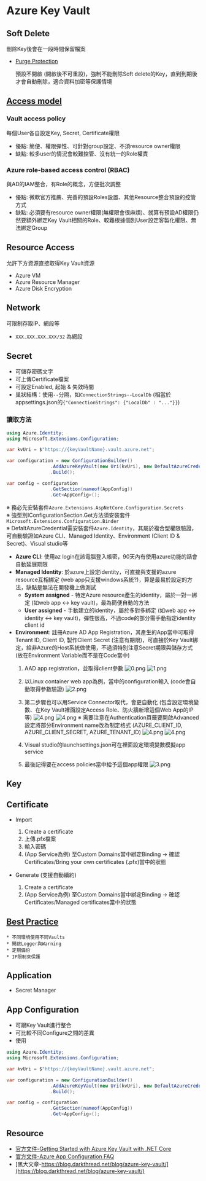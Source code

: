 # Azure Key Vault

## Soft Delete

刪除Key後會在一段時間保留檔案

* [Purge Protection](https://learn.microsoft.com/zh-tw/azure/key-vault/general/soft-delete-overview?WT.mc_id=Portal-Microsoft_Azure_KeyVault#permitted-purge)

    預設不開啟 (開啟後不可重設)，強制不能刪除Soft delete的Key，直到到期後才會自動刪除，適合資料加密等保護情境

## [Access model](https://learn.microsoft.com/en-us/azure/key-vault/general/security-features?WT.mc_id=Portal-Microsoft_Azure_KeyVault#access-model-overview)

### **Vault access policy**
  
  每個User各自設定Key, Secret, Certificate權限
  * 優點: 簡便、權限彈性、可針對group設定、不須resource owner權限
  * 缺點: 較多user的情況會較難控管、沒有統一的Role權責

### **Azure role-based access control (RBAC)**

  與AD的IAM整合，有Role的概念，方便批次調整
  * 優點: 微軟官方推薦、完善的預設Roles設置、其他Resource整合預設的控管方式
  * 缺點: 必須要有resource owner權限(無權限會很麻煩)、就算有預設AD權限仍然要額外綁定Key Vault相關的Role、較難根據個別User設定客製化權限、無法綁定Group

## Resource Access

允許下方資源直接取得Key Vault資源

* Azure VM
* Azure Resource Manager
* Azure Disk Encryption

## Network

可限制存取IP、網段等</br>

* `XXX.XXX.XXX.XXX/32` 為網段

## Secret

* 可儲存密碼文字
* 可上傳Certificate檔案
* 可設定Enabled, 起始 & 失效時間
* 巢狀結構：使用`--`分隔，如`ConnectionStrings--LocalDb` (相當於appsettings.json的`{"ConnectionStrings": {"LocalDb" : "..."}}`)

### 讀取方法

```C#
using Azure.Identity;
using Microsoft.Extensions.Configuration;

var kvUri = $"https://{keyVaultName}.vault.azure.net";

var configuration = new ConfigurationBuilder()
                .AddAzureKeyVault(new Uri(kvUri), new DefaultAzureCredential())
                .Build();

var config = configuration
                .GetSection(nameof(AppConfig))
                .Get<AppConfig>();
```

※ 務必先安裝套件`Azure.Extensions.AspNetCore.Configuration.Secrets` </br>
※ 強型別IConfigurationSection.Get方法須安裝套件`Microsoft.Extensions.Configuration.Binder`</br>
※ DefaltAzureCredential需安裝套件`Azure.Identity`，其屬於複合型權限驗證，可自動驗證如Azure CLI、Managed Identity、Environment (Client ID & Secret)、Visual studio等 </br>

  * **Azure CLI**: 使用az login在該電腦登入帳密，90天內有使用azure功能的話會自動延展期限
  * **Managed Identity**: 於azure上設定identity，可直接與支援的azure resource互相綁定 (web app只支援windows系統?)，算是最易於設定的方法，缺點是無法在開發機上做測試
    * **System assigned** - 特定Azure resource產生的identity，屬於一對一綁定 (如web app <-> key vault)，最為簡便自動的方法
    * **User assigned** - 手動建立的identity，屬於多對多綁定 (如web app <-> identity <-> key vault)，彈性很高，不過code的部分需手動指定identity client id
  * **Environment**: 註冊Azure AD App Registration，其產生的App當中可取得Tenant ID, Client ID, 製作Client Secret (注意有期限)，可直接於Key Vault綁定，給非Azure的Host系統做使用，不過須特別注意Secret期限與儲存方式 (放在Environment Variable而不是在Code當中)
    1. AAD app registration，並取得client參數
       ![0.png](images/keyvault/0.png)
       ![1.png](images/keyvault/1.png)
    2. 以Linux container web app為例，當中的configuration輸入 (code會自動取得參數驗證)
       ![2.png](images/keyvault/2.png)
    3. 第二步驟也可以用Service Connector取代，會更自動化 (包含設定環境變數、在Key Vault裡面設定Access Role、防火牆新增這個Web App的IP等)
       ![4.png](images/keyvault/5.png)
       ![4.png](images/keyvault/6.png)
       ※ 需要注意在Authentication頁籤要開啟Advanced設定將部分Environment name改為制定格式 (AZURE_CLIENT_ID, AZURE_CLIENT_SECRET, AZURE_TENANT_ID)
       ![4.png](images/keyvault/4.png)
       ![4.png](images/keyvault/7.png)

    4. Visual studio的launchsettings.json可在裡面設定環境變數模擬app service
    5. 最後記得要在access policies當中給予這個app權限
       ![3.png](images/keyvault/3.png)

## Key

## Certificate

* Import
    1. Create a certificate
    2. 上傳.pfx檔案
    3. 輸入密碼
    4. (App Service為例) 至Custom Domains當中綁定Binding → 確認Certificates/Bring your own certificates (.pfx)當中的狀態

* Generate (支援自動續約)
    1. Create a certificate
    2. (App Service為例) 至Custom Domains當中綁定Binding → 確認Certificates/Managed certificates當中的狀態


## [Best Practice](https://learn.microsoft.com/en-us/azure/key-vault/general/best-practices)

    * 不同環境使用不同Vaults
    * 開啟Logger與Warning
    * 定期備份
    * IP限制來保護


## Application

* Secret Manager

## App Configuration

* 可跟Key Vault進行整合
* 可比較不同Configure之間的差異
* 使用

```C#
using Azure.Identity;
using Microsoft.Extensions.Configuration;

var kvUri = $"https://{keyVaultName}.vault.azure.net";

var configuration = new ConfigurationBuilder()
                .AddAzureKeyVault(new Uri(kvUri), new DefaultAzureCredential())
                .Build();

var config = configuration
                .GetSection(nameof(AppConfig))
                .Get<AppConfig>();
```

## Resource

* [官方文件-Getting Started with Azure Key Vault with .NET Core](https://learn.microsoft.com/en-us/samples/azure-samples/key-vault-dotnet-core-quickstart/get-started-keyvault-net/)
* [官方文件-Azure App Configuration FAQ](https://learn.microsoft.com/en-us/azure/azure-app-configuration/faq)
* [黑大文章-https://blog.darkthread.net/blog/azure-key-vault/](https://blog.darkthread.net/blog/azure-key-vault/)